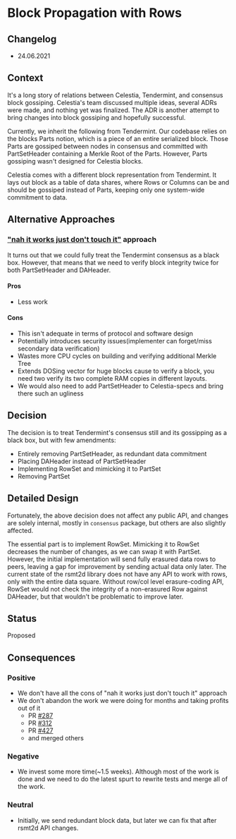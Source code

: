 # Block Propagation with Rows

## Changelog
* 24.06.2021

## Context
It's a long story of relations between Celestia, Tendermint, and consensus block gossiping. Celestia's team discussed multiple ideas, several ADRs were made, and nothing yet was finalized. The ADR is another attempt to bring changes into block gossiping and hopefully successful.

Currently, we inherit the following from Tendermint. Our codebase relies on the blocks Parts notion, which is a piece of an entire serialized block. Those Parts are gossiped between nodes in consensus and committed with PartSetHeader containing a Merkle Root of the Parts. However, Parts gossiping wasn't designed for Celestia blocks.

Celestia comes with a different block representation from Tendermint. It lays out block as a table of data shares, where Rows or Columns can be and should be gossiped instead of Parts, keeping only one system-wide commitment to data.

## Alternative Approaches
### ["nah it works just don't touch it"](https://https://ahseeit.com//king-include/uploads/2020/11/121269295_375504380484919_2997236194077828589_n-6586327691.jpg) approach

It turns out that we could fully treat the Tendermint consensus as a black box. However, that means that we need to verify block integrity twice for both PartSetHeader and DAHeader.

#### Pros
* Less work

#### Cons
* This isn't adequate in terms of protocol and software design
* Potentially introduces security issues(implementer can forget/miss secondary data verification)
* Wastes more CPU cycles on building and verifying additional Merkle Tree
* Extends DOSing vector for huge blocks cause to verify a block, you need two verify its two complete RAM copies in different layouts.
* We would also need to add PartSetHeader to Celestia-specs and bring there such an ugliness

## Decision
The decision is to treat Tendermint's consensus still and its gossipping as a black box, but with few amendments:
* Entirely removing PartSetHeader, as redundant data commitment
* Placing DAHeader instead of PartSetHeader
* Implementing RowSet and mimicking it to PartSet
* Removing PartSet

## Detailed Design
Fortunately, the above decision does not affect any public API, and changes are solely internal, mostly in `consensus` package, but others are also slightly affected.

The essential part is to implement RowSet. Mimicking it to RowSet decreases the number of changes, as we can swap it with PartSet. However, the initial implementation will send fully erasured data rows to peers, leaving a gap for improvement by sending actual data only later. The current state of the rsmt2d library does not have any API to work with rows, only with the entire data square. Without row/col level erasure-coding API, RowSet would not check the integrity of a non-erasured Row against DAHeader, but that wouldn't be problematic to improve later.

## Status
Proposed

## Consequences
### Positive
* We don't have all the cons of "nah it works just don't touch it" approach
* We don't abandon the work we were doing for months and taking profits out of it
    * PR [#287](https://github.com/celestiaorg/lazyledger-core/pull/287)
    * PR [#312](https://github.com/celestiaorg/lazyledger-core/pull/312)
    * PR [#427](https://github.com/celestiaorg/lazyledger-core/pull/427)
    * and merged others

### Negative
* We invest some more time(~1.5 weeks). Although most of the work is done and we need to do the latest spurt to rewrite tests and merge all of the work.

### Neutral
* Initially, we send redundant block data, but later we can fix that after rsmt2d API changes.
